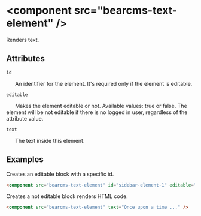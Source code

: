 # &lt;component src="bearcms-text-element" /&gt;

Renders text.

## Attributes

`id`

&nbsp;&nbsp;&nbsp;&nbsp;&nbsp;&nbsp;An identifier for the element. It's required only if the element is editable.

`editable`

&nbsp;&nbsp;&nbsp;&nbsp;&nbsp;&nbsp;Makes the element editable or not. Available values: true or false. The element will be not editable if there is no logged in user, regardless of the attribute value.

`text`

&nbsp;&nbsp;&nbsp;&nbsp;&nbsp;&nbsp;The text inside this element.

## Examples

Creates an editable block with a specific id.

```html
<component src="bearcms-text-element" id="sidebar-element-1" editable="true" text="Once upon a time ..." />
```

Creates a not editable block renders HTML code.

```html
<component src="bearcms-text-element" text="Once upon a time ..." />
```